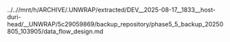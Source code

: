 ../..//mnt/h/ARCHIVE/.UNWRAP/extracted/DEV__2025-08-17__1833__host-duri-head/__UNWRAP/5c29059869/backup_repository/phase5_5_backup_20250805_103905/data_flow_design.md